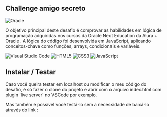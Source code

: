 ## Challenge amigo secreto 

![Oracle](https://img.shields.io/badge/Oracle-F80000?style=for-the-badge&logo=oracle&logoColor=white)

O objetivo principal deste desafio é comprovar as habilidades em lógica de programação adquiridas nos cursos  da Oracle Next Education da  Alura  + Oracle . A lógica do código foi desenvolvida em JavaScript, aplicando conceitos-chave como funções, arrays, condicionais e variáveis. 


![Visual Studio Code](https://img.shields.io/badge/Visual%20Studio%20Code-0078d7.svg?style=for-the-badge&logo=visual-studio-code&logoColor=white)
![HTML5](https://img.shields.io/badge/html5-%23E34F26.svg?style=for-the-badge&logo=html5&logoColor=white)
![CSS3](https://img.shields.io/badge/css3-%231572B6.svg?style=for-the-badge&logo=css3&logoColor=white)
![JavaScript](https://img.shields.io/badge/javascript-%23323330.svg?style=for-the-badge&logo=javascript&logoColor=%23F7DF1E)
## Instalar / Testar

Caso você queira  testar em localhost ou modificar o meu código do desafio, é só fazer o clone do projeto e abrir com o arquivo index.html com plugin ´live server´ no VSCode por exemplo.

Mas também é possível você testá-lo sem a necessidade de baixá-lo  através do link :



